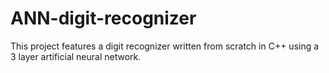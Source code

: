 # ANN-digit-recognizer
This project features a digit recognizer written from scratch in C++ using a 3 layer artificial neural network.

